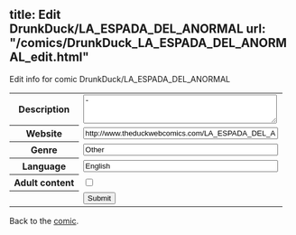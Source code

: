 title: Edit DrunkDuck/LA_ESPADA_DEL_ANORMAL
url: "/comics/DrunkDuck_LA_ESPADA_DEL_ANORMAL_edit.html"
---
Edit info for comic DrunkDuck/LA_ESPADA_DEL_ANORMAL

<form name="comic" action="http://gaepostmail.appspot.com/comic/" method="post">
<table class="comicinfo">
<tr>
<th>Description</th><td><textarea name="description" cols="40" rows="3">-</textarea></td>
</tr>
<tr>
<th>Website</th><td><input type="text" name="url" value="http://www.theduckwebcomics.com/LA_ESPADA_DEL_ANORMAL/" size="40"/></td>
</tr>
<tr>
<th>Genre</th><td><input type="text" name="genre" value="Other" size="40"/></td>
</tr>
<tr>
<th>Language</th><td><input type="text" name="language" value="English" size="40"/></td>
</tr>
<tr>
<th>Adult content</th><td><input type="checkbox" name="adult" value="adult" /></td>
</tr>
<tr>
<th></th><td>
<input type="hidden" name="comic" value="DrunkDuck_LA_ESPADA_DEL_ANORMAL" />
<input type="submit" name="submit" value="Submit" />
</td>
</tr>
</table>
</form>

Back to the [comic](DrunkDuck_LA_ESPADA_DEL_ANORMAL.html).
